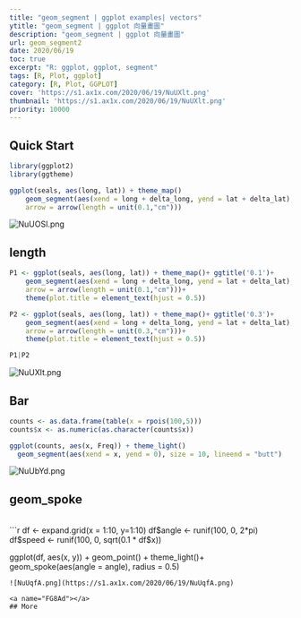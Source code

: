 ```yaml
---
title: "geom_segment | ggplot examples| vectors"
ytitle: "geom_segment | ggplot 向量畫圖"
description: "geom_segment | ggplot 向量畫圖"
url: geom_segment2
date: 2020/06/19
toc: true
excerpt: "R: ggplot, ggplot, segment"
tags: [R, Plot, ggplot]
category: [R, Plot, GGPLOT]
cover: 'https://s1.ax1x.com/2020/06/19/NuUXlt.png'
thumbnail: 'https://s1.ax1x.com/2020/06/19/NuUXlt.png'
priority: 10000
---
```



## Quick Start

```r
library(ggplot2)
library(ggtheme)

ggplot(seals, aes(long, lat)) + theme_map()
    geom_segment(aes(xend = long + delta_long, yend = lat + delta_lat),
    arrow = arrow(length = unit(0.1,"cm")))
```

![NuUOSI.png](https://s1.ax1x.com/2020/06/19/NuUOSI.png)

<a name="L96t9"></a>
## length

```r
P1 <- ggplot(seals, aes(long, lat)) + theme_map()+ ggtitle('0.1')+
    geom_segment(aes(xend = long + delta_long, yend = lat + delta_lat),
    arrow = arrow(length = unit(0.1,"cm")))+
    theme(plot.title = element_text(hjust = 0.5))

P2 <- ggplot(seals, aes(long, lat)) + theme_map()+ ggtitle('0.3')+
    geom_segment(aes(xend = long + delta_long, yend = lat + delta_lat),
    arrow = arrow(length = unit(0.3,"cm")))+
    theme(plot.title = element_text(hjust = 0.5))

P1|P2
```
![NuUXlt.png](https://s1.ax1x.com/2020/06/19/NuUXlt.png)

<a name="odojW"></a>
## Bar

```r
counts <- as.data.frame(table(x = rpois(100,5)))
counts$x <- as.numeric(as.character(counts$x))

ggplot(counts, aes(x, Freq)) + theme_light()
  geom_segment(aes(xend = x, yend = 0), size = 10, lineend = "butt")
```
![NuUbYd.png](https://s1.ax1x.com/2020/06/19/NuUbYd.png)

<a name="jVgvF"></a>
## geom_spoke
<br />
```r
df <- expand.grid(x = 1:10, y=1:10)
df$angle <- runif(100, 0, 2*pi)
df$speed <- runif(100, 0, sqrt(0.1 * df$x))

ggplot(df, aes(x, y)) + geom_point() + theme_light()+
  geom_spoke(aes(angle = angle), radius = 0.5)
```
![NuUqfA.png](https://s1.ax1x.com/2020/06/19/NuUqfA.png)

<a name="FG8Ad"></a>
## More
